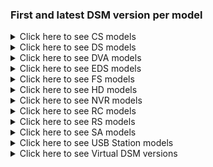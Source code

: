 ### First and latest DSM version per model

<details>
  <summary>Click here to see CS models</summary>

| Model | First DSM version | Latest DSM version | Note |
|-------|-----------|-----------|------|
| CS407 | 3.1-1594 | 3.1-1639 | EOL |
| CS407e | 3.1-1594 | 3.1-1639 | EOL |
| CS-406 | 2.0-0731 | 2.0-0731 | EOL |
| CS-406e | 2.0-0731 | 2.0-0731 | EOL |

</details>

<details>
  <summary>Click here to see DS models</summary>

| Model | First DSM version | Latest DSM version | Note |
|-------|-----------|-----------|------|
| DS-101j | 2.0-0731 | 2.0-0731 | EOL |
| DS-106 | 2.0-0731 | 2.0-0731 | EOL |
| DS-106e | 2.0-0731 | 2.0-0731 | EOL |
| DS-106j | 2.1-0844 | 2.1-0844 | EOL |
| DS107 | 3.1-1594 | 3.1-1639 | EOL |
| DS107+ | 3.1-1594 | 3.1-1639 | EOL |
| DS107e | 3.1-1594 | 3.1-1639 | EOL |
| DS108j | 3.1-1594 | 4.0-2265 | EOL |
| DS109 | 3.1-1594 | 4.2-3259 | EOL |
| DS109+ | 3.1-1594 | 4.2-3259 | EOL |
| DS109j | 3.2-1955 | 4.2-3259 | EOL |
| DS-109j | 3.1-1594 | 3.2-1944 | EOL |
| DS110+ | 3.1-1594 | 5.2-5967 | EOL |
| DS110j | 3.1-1594 | 5.2-5967 | EOL |
| DS111 | 3.1-1594 | 6.2.4-25556 | EOL |
| DS112 | 4.0-2198 | 6.2.4-25556 | EOL |
| DS112+ | 4.0-2228 | 6.2.4-25556 | EOL |
| DS112j | 4.0-2198 | 6.2.4-25556 | EOL |
| DS114 | 4.3-3776 | 7.1.1-42962 | EOL |
| DS115 | 5.1-5022 | 7.1.1-42962 | EOL |
| DS115j | 5.0-4493 | 7.1.1-42962 | EOL |
| DS116 | 6.0-7321 | 7.2.1-69057 |  |
| DS118 | 6.1.3-15152 | 7.2.1-69057 |  |
| DS119j | 6.2.1-23824 | 7.2.1-69057 |  |
| DS120j | 6.2.2-24922 | 7.2.1-69057 |  |
| DS124 | 7.2-64570 | 7.2.1-69057 |  |
| DS207 | 3.1-1594 | 3.1-1639 | EOL |
| DS207+ | 3.1-1594 | 3.1-1639 | EOL |
| DS209 | 3.1-1594 | 4.2-3259 | EOL |
| DS209+ | 3.1-1594 | 4.2-3259 | EOL |
| DS209+II | 3.1-1594 | 4.2-3259 | EOL |
| DS209j | 3.1-1594 | 4.2-3259 | EOL |
| DS210+ | 3.1-1594 | 5.2-5967 | EOL |
| DS210j | 3.1-1594 | 5.2-5967 | EOL |
| DS211 | 3.1-1594 | 6.2.4-25556 | EOL |
| DS211+ | 3.1-1594 | 6.2.4-25556 | EOL |
| DS211j | 3.1-1594 | 6.2.4-25556 | EOL |
| DS212 | 3.2-1944 | 6.2.4-25556 | EOL |
| DS212+ | 3.2-1944 | 6.2.4-25556 | EOL |
| DS212j | 3.2-1944 | 6.2.4-25556 | EOL |
| DS213 | 4.0-2243 | 6.2.4-25556 | EOL |
| DS213+ | 4.0-2254 | 6.2.4-25556 | EOL |
| DS213air | 4.1-2636 | 6.2.4-25556 | EOL |
| DS213j | 4.2-3211 | 7.1.1-42962 | EOL |
| DS214 | 4.3-3776 | 7.1.1-42962 | EOL |
| DS214+ | 4.3-3805 | 7.1.1-42962 | EOL |
| DS214play | 4.3-3803 | 7.1.1-42962 | EOL |
| DS214se | 4.3-3781 | 7.1.1-42962 | EOL |
| DS215+ | 5.2-5565 | 7.1.1-42962 | EOL |
| DS215j | 5.1-5004 | 7.1.1-42962 | EOL |
| DS216 | 5.2-5644 | 7.2.1-69057 |  |
| DS216+ | 5.2-5644 | 7.2.1-69057 |  |
| DS216+II | 6.0-7321 | 7.2.1-69057 |  |
| DS216j | 5.2-5644 | 7.2.1-69057 |  |
| DS216play | 5.2-5620 | 7.2.1-69057 |  |
| DS216se | 5.2-5620 | 7.1.1-42962 | EOL |
| DS218 | 6.1.4-15217 | 7.2.1-69057 |  |
| DS218+ | 6.1.3-15152 | 7.2.1-69057 |  |
| DS218j | 6.1.3-15152 | 7.2.1-69057 |  |
| DS218play | 6.1.3-15152 | 7.2.1-69057 |  |
| DS220+ | 6.2.3-25426 | 7.2.1-69057 |  |
| DS220j | 6.2.2-24922 | 7.2.1-69057 |  |
| DS223 | 7.1.1-42962 | 7.2.1-69057 |  |
| DS223j | 7.1.1-42962 | 7.2.1-69057 |  |
| DS224+ | 7.2-64570 | 7.2.1-69057 |  |
| DS408 | 3.1-1594 | 4.0-2265 | EOL |
| DS409 | 3.1-1594 | 4.2-3259 | EOL |
| DS409+ | 3.1-1594 | 4.2-3259 | EOL |
| DS409slim | 3.1-1594 | 4.2-3259 | EOL |
| DS410 | 3.1-1594 | 5.2-5967 | EOL |
| DS410j | 3.1-1594 | 5.2-5967 | EOL |
| DS411 | 3.1-1748 | 6.2.4-25556 | EOL |
| DS411+ | 3.1-1594 | 6.2.4-25556 | EOL |
| DS411+II | 3.1-1613 | 6.2.4-25556 | EOL |
| DS411j | 3.1-1594 | 6.2.4-25556 | EOL |
| DS411slim | 3.1-1594 | 6.2.4-25556 | EOL |
| DS412+ | 4.0-2198 | 6.2.4-25556 | EOL |
| DS413 | 4.1-2636 | 6.2.4-25556 | EOL |
| DS413j | 4.1-2636 | 6.2.4-25556 | EOL |
| DS414 | 4.3-3776 | 7.1.1-42962 | EOL |
| DS414j | 5.0-4482 | 7.1.1-42962 | EOL |
| DS414slim | 5.0-4482 | 7.1.1-42962 | EOL |
| DS415+ | 5.0-4519 | 7.1.1-42962 | EOL |
| DS415play | 5.0-4493 | 7.1.1-42962 | EOL |
| DS416 | 5.2-5592 | 7.2.1-69057 |  |
| DS416j | 5.2-5644 | 7.2.1-69057 |  |
| DS416play | 6.0-7321 | 7.2.1-69057 |  |
| DS416slim | 6.0-7321 | 7.2.1-69057 |  |
| DS418 | 6.1.3-15152 | 7.2.1-69057 |  |
| DS418j | 6.1.3-15152 | 7.2.1-69057 |  |
| DS418play | 6.1.3-15152 | 7.2.1-69057 |  |
| DS419slim | 6.2.2-24922 | 7.2.1-69057 |  |
| DS420+ | 6.2.3-25426 | 7.2.1-69057 |  |
| DS420j | 6.2.2-24922 | 7.2.1-69057 |  |
| DS423 | 7.1.1-42962 | 7.2.1-69057 |  |
| DS423+ | 7.1.1-42962 | 7.2.1-69057 |  |
| DS508 | 3.1-1594 | 4.0-2265 | EOL |
| DS509+ | 3.1-1594 | 4.2-3259 | EOL |
| DS620slim | 6.2.2-24922 | 7.2.1-69057 |  |
| DS710+ | 3.1-1594 | 5.2-5967 | EOL |
| DS712+ | 3.2-1922 | 6.2.4-25556 | EOL |
| DS713+ | 4.1-2647 | 7.1.1-42962 | EOL |
| DS715 | 5.2-5565 | 7.1.1-42962 | EOL |
| DS716+ | 5.2-5644 | 7.2.1-69057 |  |
| DS716+II | 6.0-7321 | 7.2.1-69057 |  |
| DS718+ | 6.1.3-15152 | 7.2.1-69057 |  |
| DS720+ | 6.2.3-25426 | 7.2.1-69057 |  |
| DS723+ | 7.1.1-42962 | 7.2.1-69057 |  |
| DS916+ | 6.0-7321 | 7.2.1-69057 |  |
| DS918+ | 6.1.3-15152 | 7.2.1-69057 |  |
| DS920+ | 6.2.3-25426 | 7.2.1-69057 |  |
| DS923+ | 7.1.1-42962 | 7.2.1-69057 |  |
| DS1010+ | 2.2-1041 | 5.2-5967 | EOL |
| DS1019+ | 6.2.1-23824 | 7.2.1-69057 |  |
| DS1511+ | 3.1-1594 | 6.2.4-25556 | EOL |
| DS1512+ | 3.2-2031 | 6.2.4-25556 | EOL |
| DS1513+ | 4.2-3211 | 7.1.1-42962 | EOL |
| DS1515 | 5.1-5022 | 7.1.1-42962 | EOL |
| DS1515+ | 5.0-4528 | 7.1.1-42962 | EOL |
| DS1517 | 6.1.1-15101 | 7.2.1-69057 |  |
| DS1517+ | 6.1.1-15095 | 7.2.1-69057 |  |
| DS1520+ | 6.2.3-25426 | 7.2.1-69057 |  |
| DS1522+ | 7.1-42661 | 7.2.1-69057 |  |
| DS1618+ | 6.1.6-15266 | 7.2.1-69057 |  |
| DS1621+ | 6.2.3-25426 | 7.2.1-69057 |  |
| DS1621xs+ | 6.2.3-25426 | 7.2.1-69057 |  |
| DS1812+ | 3.2-2031 | 6.2.4-25556 | EOL |
| DS1813+ | 4.2-3214 | 7.1.1-42962 | EOL |
| DS1815+ | 5.0-4528 | 7.1.1-42962 | EOL |
| DS1817 | 6.1.2-15132 | 7.2.1-69057 |  |
| DS1817+ | 6.1.1-15095 | 7.2.1-69057 |  |
| DS1819+ | 6.2.1-23824 | 7.2.1-69057 |  |
| DS1821+ | 6.2.3-25426 | 7.2.1-69057 |  |
| DS1823xs+ | 7.1.1-42962 | 7.2.1-69057 |  |
| DS2015xs | 5.1-5010 | 7.1.1-42962 | EOL |
| DS2411+ | 3.1-1742 | 6.2.4-25556 | EOL |
| DS2413+ | 4.1-2636 | 7.1.1-42962 | EOL |
| DS2415+ | 5.1-5022 | 7.1.1-42962 | EOL |
| DS2419+ | 6.2.1-23824 | 7.2.1-69057 |  |
| DS2419+II | 6.2.4-25556 | 7.2.1-69057 |  |
| DS2422+ | 7.0.1-42218 | 7.2.1-69057 |  |
| DS3018xs | 6.1.3-15152 | 7.2.1-69057 |  |
| DS3611xs | 3.1-1746 | 6.2.4-25556 | EOL |
| DS3612xs | 3.2-1963 | 6.2.4-25556 | EOL |
| DS3615xs | 5.1-5004 | 7.1.1-42962 | EOL |
| DS3617xs | 6.0.2-8451 | 7.2.1-69057 |  |
| DS3617xsII | 6.2.4-25556 | 7.2.1-69057 |  |
| DS3622xs+ | 7.0.1-42218 | 7.2.1-69057 |  |

</details>

<details>
  <summary>Click here to see DVA models</summary>

| Model | First DSM version | Latest DSM version | Note |
|-------|-----------|-----------|------|
| DVA3221 | 6.2.3-25426 | 7.2.1-69057 |  |
| DVA3219 | 6.2.2-24922 | 7.2.1-69057 |  |
| DVA1622 | 7.1-42661 | 7.2.1-69057 |  |

</details>

<details>
  <summary>Click here to see EDS models</summary>

| Model | First DSM version | Latest DSM version | Note |
|-------|-----------|-----------|------|
| EDS14 | 4.3-4244 | 6.0.3-8754 | EOL |

</details>

<details>
  <summary>Click here to see FS models</summary>

| Model | First DSM version | Latest DSM version | Note |
|-------|-----------|-----------|------|
| FS6400 | 6.2.2-24922 | 7.2.1-69057 |  |
| FS3600 | 6.2.3-25426 | 7.2.1-69057 |  |
| FS3400 | 6.2.2-24922 | 7.2.1-69057 |  |
| FS3410 | 7.1-42661 | 7.2.1-69057 |  |
| FS3017 | 6.0.2-8575 | 7.2.1-69057 |  |
| FS2500 | 7.0.1-42218 | 7.2.1-69057 |  |
| FS2017 | 6.1.1-15101 | 7.2.1-69057 |  |
| FS1018 | 6.1.4-15217 | 7.2.1-69057 |  |

</details>

<details>
  <summary>Click here to see HD models</summary>

| Model | First DSM version | Latest DSM version | Note |
|-------|-----------|-----------|------|
| HD6500 | 7.1-42661 | 7.2.1-69057 |  |

</details>

<details>
  <summary>Click here to see NVR models</summary>

| Model | First DSM version | Latest DSM version | Note |
|-------|-----------|-----------|------|
| NVR1218 | 6.1.3-15152 | 6.2.4-25556 | EOL |
| NVR216 | 5.2-5644 | 6.2.4-25556 | EOL |

</details>

<details>
  <summary>Click here to see RC models</summary>

| Model | First DSM version | Latest DSM version | Note |
|-------|-----------|-----------|------|
| RC18015xs+ | 5.1-5358 | 7.1.1-42962 | EOL |

</details>

<details>
  <summary>Click here to see RS models</summary>

| Model | First DSM version | Latest DSM version | Note |
|-------|-----------|-----------|------|
| RS212 | 3.2-1947 | 6.2.4-25556 | EOL |
| RS214 | 4.2-3235 | 7.1.1-42962 | EOL |
| RS217 | 6.0.2-8451 | 7.2.1-69057 |  |
| RS-406 | 2.0-0731 | 2.0-0731 | EOL |
| RS407 | 3.1-1594 | 3.1-1639 | EOL |
| RS408 | 3.1-1594 | 4.0-2265 | EOL |
| RS408RP | 3.2-1955 | 4.0-2265 | EOL |
| RS408-RP | 3.1-1594 | 3.2-1944 | EOL |
| RS409 | 3.1-1594 | 4.2-3259 | EOL |
| RS409+ | 3.1-1594 | 4.2-3259 | EOL |
| RS409RP+ | 3.1-1594 | 4.2-3259 | EOL |
| RS411 | 3.1-1594 | 6.2.4-25556 | EOL |
| RS422+ | 7.1-42661 | 7.2.1-69057 |  |
| RS810+ | 3.1-1594 | 5.2-5967 | EOL |
| RS810RP+ | 3.1-1594 | 5.2-5967 | EOL |
| RS812 | 3.2-1947 | 6.2.4-25556 | EOL |
| RS812+ | 4.0-2198 | 6.2.4-25556 | EOL |
| RS812RP+ | 4.0-2198 | 6.2.4-25556 | EOL |
| RS814 | 4.3-3810 | 7.1.1-42962 | EOL |
| RS814+ | 4.3-3810 | 7.1.1-42962 | EOL |
| RS814RP+ | 4.3-3810 | 7.1.1-42962 | EOL |
| RS815 | 5.1-5022 | 7.1.1-42962 | EOL |
| RS815+ | 5.1-5022 | 7.1.1-42962 | EOL |
| RS815RP+ | 5.1-5022 | 7.1.1-42962 | EOL |
| RS816 | 6.0.1-7393 | 7.2.1-69057 |  |
| RS818+ | 6.1.4-15217 | 7.2.1-69057 |  |
| RS818RP+ | 6.1.4-15217 | 7.2.1-69057 |  |
| RS819 | 6.2.1-23824 | 7.2.1-69057 |  |
| RS820+ | 6.2.2-24922 | 7.2.1-69057 |  |
| RS820RP+ | 6.2.2-24922 | 7.2.1-69057 |  |
| RS822+ | 7.1-42661 | 7.2.1-69057 |  |
| RS822RP+ | 7.1-42661 | 7.2.1-69057 |  |
| RS1219+ | 6.2-23739 | 7.2.1-69057 |  |
| RS1221+ | 6.2.3-25426 | 7.2.1-69057 |  |
| RS1221RP+ | 6.2.3-25426 | 7.2.1-69057 |  |
| RS2211+ | 3.1-1605 | 6.2.4-25556 | EOL |
| RS2211RP+ | 3.1-1605 | 6.2.4-25556 | EOL |
| RS2212+ | 4.0-2198 | 6.2.4-25556 | EOL |
| RS2212RP+ | 4.0-2198 | 6.2.4-25556 | EOL |
| RS2414+ | 4.2-3320 | 7.1.1-42962 | EOL |
| RS2414rp+ | 4.2-3320 | 7.1.1-42962 | EOL |
| RS2416+ | 5.2-5592 | 7.2.1-69057 |  |
| RS2416RP+ | 5.2-5592 | 7.2.1-69057 |  |
| RS2418+ | 6.1.5-15254 | 7.2.1-69057 |  |
| RS2418RP+ | 6.1.5-15254 | 7.2.1-69057 |  |
| RS2421+ | 6.2.4-25556 | 7.2.1-69057 |  |
| RS2421RP+ | 6.2.4-25556 | 7.2.1-69057 |  |
| RS2423+ | 7.1.1-42962 | 7.2.1-69057 |  |
| RS2423RP+ | 7.1.1-42962 | 7.2.1-69057 |  |
| RS3411RPxs | 3.1-1746 | 6.2.4-25556 | EOL |
| RS3411xs | 3.1-1746 | 6.2.4-25556 | EOL |
| RS3412RPxs | 3.2-1963 | 6.2.4-25556 | EOL |
| RS3412xs | 3.2-1963 | 6.2.4-25556 | EOL |
| RS3413xs+ | 4.1-2842 | 7.1.1-42962 | EOL |
| RS3614RPxs | 5.0-4493 | 7.1.1-42962 | EOL |
| RS3614xs | 5.0-4493 | 7.1.1-42962 | EOL |
| RS3614xs+ | 4.3-3805 | 7.1.1-42962 | EOL |
| RS3617RPxs | 6.0.2-8451 | 7.2.1-69057 |  |
| RS3617xs | 6.0.1-7393 | 7.2.1-69057 |  |
| RS3617xs+ | 6.0.2-8451 | 7.2.1-69057 |  |
| RS3618xs | 6.1.5-15254 | 7.2.1-69057 |  |
| RS3621RPxs | 6.2.3-25426 | 7.2.1-69057 |  |
| RS3621xs+ | 6.2.3-25426 | 7.2.1-69057 |  |
| RS4017xs+ | 6.0.2-8451 | 7.2.1-69057 |  |
| RS4021xs+ | 6.2.3-25426 | 7.2.1-69057 |  |
| RS10613xs+ | 4.1-2846 | 7.1.1-42962 | EOL |
| RS18016xs+ | 5.2-5592 | 7.2.1-69057 |  |
| RS18017xs+ | 6.0.2-8451 | 7.2.1-69057 |  |

</details>

<details>
  <summary>Click here to see SA models</summary>

| Model | First DSM version | Latest DSM version | Note |
|-------|-----------|-----------|------|
| SA6400 | 7.1.1-42962 | 7.2.1-69057 |  |
| SA3610 | 7.1.1-42962 | 7.2.1-69057 |  |
| SA3600 | 6.2.2-24922 | 7.2.1-69057 |  |
| SA3410 | 7.1.1-42962 | 7.2.1-69057 |  |
| SA3400D | 7.1.1-42962 | 7.2.1-69057 |  |
| SA3400 | 6.2.2-24922 | 7.2.1-69057 |  |
| SA3200D | 6.2.2-25044 | 7.2.1-69057 |  |

</details>

<details>
  <summary>Click here to see USB Station models</summary>

| Model | First DSM version | Latest DSM version | Note |
|-------|-----------|-----------|------|
| USB_Station_2 | 3.1-1742 | 3.2-1983 | EOL |

</details>

<details>
  <summary>Click here to see Virtual DSM versions</summary>

| Model | First DSM version | Latest DSM version | Note |
|-------|-----------|-----------|------|
| VirtualDSM | 6.0-7321 | 7.2.1-69057 |  |
| DockerDSM | 6.0-7321 | 6.2.3-25426 | EOL |
| C2DSM | 6.1.2-15132 | 6.1.6-15266 | EOL |
| SkyNAS | 6.1.5-15254 | 6.2.3-25426 | EOL |

</details>
